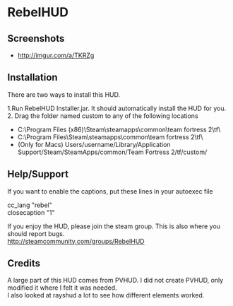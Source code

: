 RebelHUD  
=======  

Screenshots  
--------  

* http://imgur.com/a/TKRZg  

Installation  
--------  

There are two ways to install this HUD.  

 1.Run RebelHUD Installer.jar. It should automatically install the HUD for you.  
 2. Drag the folder named custom to any of the following locations
 * C:\Program Files (x86)\Steam\steamapps\common\team fortress 2\tf\  
 * C:\Program Files\Steam\steamapps\common\team fortress 2\tf\  
 * (Only for Macs) Users/username/Library/Application Support/Steam/SteamApps/common/Team Fortress 2/tf/custom/
 
Help/Support  
--------  

If you want to enable the captions, put these lines in your autoexec file  
  
cc_lang "rebel"  
closecaption "1"  
  
If you enjoy the HUD, please join the steam group. This is also where you should report bugs.  
http://steamcommunity.com/groups/RebelHUD  
  
Credits  
--------  
  
A large part of this HUD comes from PVHUD. I did not create PVHUD, only modified it where I felt it was needed.  
I also looked at rayshud a lot to see how different elements worked.  




